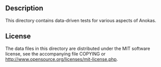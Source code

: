 Description
------------

This directory contains data-driven tests for various aspects of Anokas.

License
--------

The data files in this directory are distributed under the MIT software
license, see the accompanying file COPYING or
http://www.opensource.org/licenses/mit-license.php.

